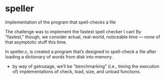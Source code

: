# speller
Implementation of the program that spell-checks a file

The challenge was to implement the fastest spell checker I can! By "fastest," though, we consider actual, real-world, noticeable time — none of that asymptotic stuff this time.

In speller.c, is created a program that’s designed to spell-check a file after loading a dictionary of words from disk into memory.
-  by way of getrusage, we’ll be "benchmarking" (i.e., timing the execution of) implementations of check, load, size, and unload functions.


